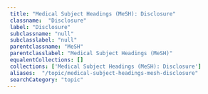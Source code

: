 ```yaml
--- 
 title: "Medical Subject Headings (MeSH): Disclosure" 
 classname:  "Disclosure" 
 label: "Disclosure" 
 subclassname: "null" 
 subclasslabel: "null" 
 parentclassname: "MeSH" 
 parentclasslabel: "Medical Subject Headings (MeSH)" 
 equalentCollections: [] 
 collections: ['Medical Subject Headings (MeSH): Disclosure']
 aliases:  "/topic/medical-subject-headings-mesh-disclosure"  
 searchCategory: "topic" 
---
```

